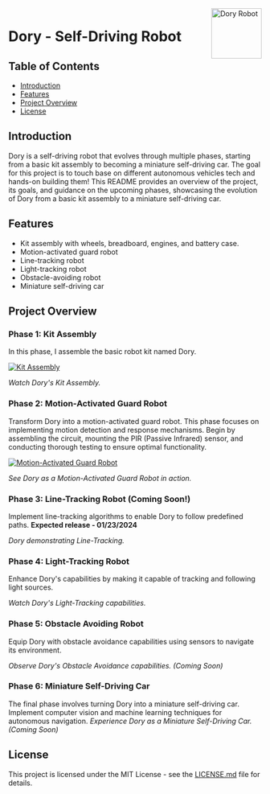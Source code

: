 <img src="https://github.com/sunnyleeyun/Dory-robo-car/assets/20850892/2148b7ad-ac7f-4117-a4aa-ce9d354c75fd" alt="Dory Robot" align="right" width="100">

# Dory - Self-Driving Robot


## Table of Contents

- [Introduction](#introduction)
- [Features](#features)
- [Project Overview](#project-overview)
- [License](#license)

## Introduction

Dory is a self-driving robot that evolves through multiple phases, starting from a basic kit assembly to becoming a miniature self-driving car. The goal for this project is to touch base on different autonomous vehicles tech and hands-on building them! This README provides an overview of the project, its goals, and guidance on the upcoming phases, showcasing the evolution of Dory from a basic kit assembly to a miniature self-driving car.

## Features

- Kit assembly with wheels, breadboard, engines, and battery case.
- Motion-activated guard robot
- Line-tracking robot
- Light-tracking robot
- Obstacle-avoiding robot
- Miniature self-driving car

## Project Overview

### Phase 1: Kit Assembly
In this phase, I assemble the basic robot kit named Dory.

[![Kit Assembly](https://markdown-videos-api.jorgenkh.no/youtube/bzxTaA192z4)](https://youtu.be/bzxTaA192z4)

*Watch Dory's Kit Assembly.*

### Phase 2: Motion-Activated Guard Robot
Transform Dory into a motion-activated guard robot. This phase focuses on implementing motion detection and response mechanisms. Begin by assembling the circuit, mounting the PIR (Passive Infrared) sensor, and conducting thorough testing to ensure optimal functionality.

[![Motion-Activated Guard Robot](https://markdown-videos-api.jorgenkh.no/youtube/tmjtvHnfMyI)](https://youtu.be/tmjtvHnfMyI)

*See Dory as a Motion-Activated Guard Robot in action.*

### Phase 3: Line-Tracking Robot (Coming Soon!)
Implement line-tracking algorithms to enable Dory to follow predefined paths. **Expected release - 01/23/2024**

*Dory demonstrating Line-Tracking.*

### Phase 4: Light-Tracking Robot
Enhance Dory's capabilities by making it capable of tracking and following light sources.

*Watch Dory's Light-Tracking capabilities.*

### Phase 5: Obstacle Avoiding Robot
Equip Dory with obstacle avoidance capabilities using sensors to navigate its environment.

*Observe Dory's Obstacle Avoidance capabilities. (Coming Soon)*

### Phase 6: Miniature Self-Driving Car
The final phase involves turning Dory into a miniature self-driving car. Implement computer vision and machine learning techniques for autonomous navigation.
*Experience Dory as a Miniature Self-Driving Car. (Coming Soon)*

## License

This project is licensed under the MIT License - see the [LICENSE.md]([link-to-license.md](https://github.com/sunnyleeyun/Dory-robo-car/blob/main/LICENSE)) file for details.
